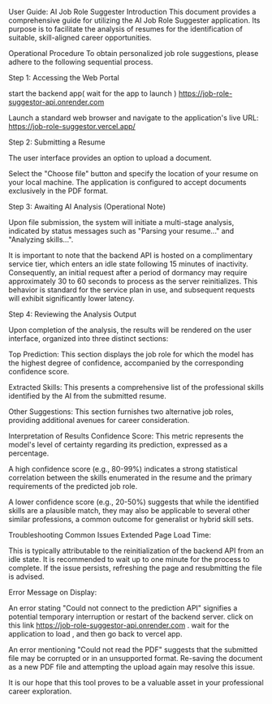 User Guide: AI Job Role Suggester
Introduction
This document provides a comprehensive guide for utilizing the AI Job Role Suggester application. Its purpose is to facilitate the analysis of resumes for the identification of suitable, skill-aligned career opportunities.

Operational Procedure
To obtain personalized job role suggestions, please adhere to the following sequential process.

Step 1: Accessing the Web Portal

start the backend app( wait for the app to launch )
<https://job-role-suggestor-api.onrender.com>

Launch a standard web browser and navigate to the application's live URL:
<https://job-role-suggestor.vercel.app/>

Step 2: Submitting a Resume

The user interface provides an option to upload a document.

Select the "Choose file" button and specify the location of your resume on your local machine. The application is configured to accept documents exclusively in the PDF format.

Step 3: Awaiting AI Analysis (Operational Note)

Upon file submission, the system will initiate a multi-stage analysis, indicated by status messages such as "Parsing your resume..." and "Analyzing skills...".

It is important to note that the backend API is hosted on a complimentary service tier, which enters an idle state following 15 minutes of inactivity. Consequently, an initial request after a period of dormancy may require approximately 30 to 60 seconds to process as the server reinitializes. This behavior is standard for the service plan in use, and subsequent requests will exhibit significantly lower latency.

Step 4: Reviewing the Analysis Output

Upon completion of the analysis, the results will be rendered on the user interface, organized into three distinct sections:

Top Prediction: This section displays the job role for which the model has the highest degree of confidence, accompanied by the corresponding confidence score.

Extracted Skills: This presents a comprehensive list of the professional skills identified by the AI from the submitted resume.

Other Suggestions: This section furnishes two alternative job roles, providing additional avenues for career consideration.

Interpretation of Results
Confidence Score: This metric represents the model's level of certainty regarding its prediction, expressed as a percentage.

A high confidence score (e.g., 80-99%) indicates a strong statistical correlation between the skills enumerated in the resume and the primary requirements of the predicted job role.

A lower confidence score (e.g., 20-50%) suggests that while the identified skills are a plausible match, they may also be applicable to several other similar professions, a common outcome for generalist or hybrid skill sets.

Troubleshooting Common Issues
Extended Page Load Time:

This is typically attributable to the reinitialization of the backend API from an idle state. It is recommended to wait up to one minute for the process to complete. If the issue persists, refreshing the page and resubmitting the file is advised.

Error Message on Display:

An error stating "Could not connect to the prediction API" signifies a potential temporary interruption or restart of the backend server. click on this link <https://job-role-suggestor-api.onrender.com> . wait for the application to load , and then go back to vercel app.

An error mentioning "Could not read the PDF" suggests that the submitted file may be corrupted or in an unsupported format. Re-saving the document as a new PDF file and attempting the upload again may resolve this issue.

It is our hope that this tool proves to be a valuable asset in your professional career exploration.
